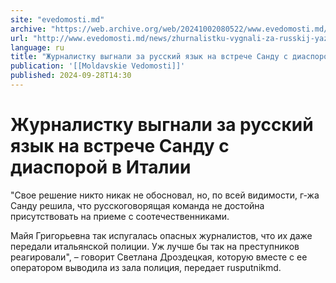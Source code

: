 ```yaml
---
site: "evedomosti.md"
archive: "https://web.archive.org/web/20241002080522/www.evedomosti.md/news/zhurnalistku-vygnali-za-russkij-yazyk-na-vstreche-sandu-s-di"
url: "http://www.evedomosti.md/news/zhurnalistku-vygnali-za-russkij-yazyk-na-vstreche-sandu-s-di"
language: ru
title: "Журналистку выгнали за русский язык на встрече Санду с диаспорой в Италии"
publication: '[[Moldavskie Vedomosti]]'
published: 2024-09-28T14:30
---
```


# Журналистку выгнали за русский язык на встрече Санду с диаспорой в Италии

"Свое решение никто никак не обосновал, но, по всей видимости, г-жа Санду решила, что русскоговорящая команда не достойна присутствовать на приеме с соотечественниками.

Майя Григорьевна так испугалась опасных журналистов, что их даже передали итальянской полиции. Уж лучше бы так на преступников реагировали", – говорит Светлана Дроздецкая, которую вместе с ее оператором выводила из зала полиция, передает rusputnikmd.